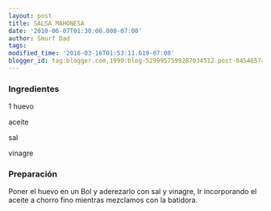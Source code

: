 ```yaml
---
layout: post
title: SALSA MAHONESA
date: '2010-06-07T01:30:00.000-07:00'
author: Smurf Dad
tags: 
modified_time: '2016-03-16T01:53:11.619-07:00'
blogger_id: tag:blogger.com,1999:blog-5299957599287034512.post-845465740948906734
---
```


<h3>Ingredientes</h3>

1 huevo

aceite

sal

vinagre

<h3>Preparación</h3>

Poner el huevo en un Bol y aderezarlo con sal y vinagre, Ir incorporando el aceite a chorro fino mientras mezclamos con la batidora.

